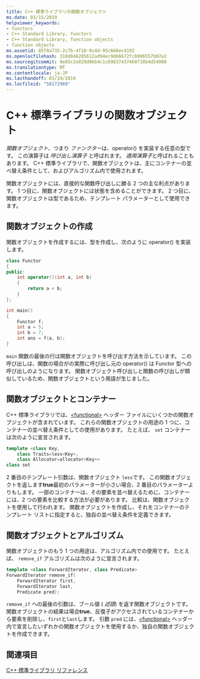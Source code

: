 ```yaml
---
title: C++ 標準ライブラリの関数オブジェクト
ms.date: 03/15/2019
helpviewer_keywords:
- functors
- C++ Standard Library, functors
- C++ Standard Library, function objects
- function objects
ms.assetid: 85f8a735-2c7b-4f10-9c4d-95c666ec4192
ms.openlocfilehash: 310d846285612ad94ec9d66672fcb996557b07e2
ms.sourcegitcommit: 9e85c2e029d06b4c1c69837437468718b4d54908
ms.translationtype: MT
ms.contentlocale: ja-JP
ms.lasthandoff: 03/19/2019
ms.locfileid: "58172960"
---
```

# <a name="function-objects-in-the-c-standard-library"></a>C++ 標準ライブラリの関数オブジェクト

*関数オブジェクト*、つまり *ファンクター*は、operator() を実装する任意の型です。 この演算子は *呼び出し演算子* と呼ばれます。 *適用演算子*と呼ばれることもあります。 C++ 標準ライブラリで、関数オブジェクトは、主にコンテナーの並べ替え条件として、およびアルゴリズム内で使用されます。

関数オブジェクトには、直接的な関数呼び出しに勝る 2 つの主な利点があります。 1 つ目に、関数オブジェクトには状態を含めることができます。 2 つ目に、関数オブジェクトは型であるため、テンプレート パラメーターとして使用できます。

## <a name="creating-a-function-object"></a>関数オブジェクトの作成

関数オブジェクトを作成するには、型を作成し、次のように operator() を実装します。

```cpp
class Functor
{
public:
    int operator()(int a, int b)
    {
        return a < b;
    }
};

int main()
{
    Functor f;
    int a = 5;
    int b = 7;
    int ans = f(a, b);
}
```

`main` 関数の最後の行は関数オブジェクトを呼び出す方法を示しています。 この呼び出しは、関数の場合がの実際に呼び出し元の operator() は Functor 型への呼び出しのようになります。 関数オブジェクト呼び出しと関数の呼び出しが類似しているため、関数オブジェクトという用語が生じました。

## <a name="function-objects-and-containers"></a>関数オブジェクトとコンテナー

C++ 標準ライブラリでは、[\<functional>](../standard-library/functional.md) ヘッダー ファイルにいくつかの関数オブジェクトが含まれています。 これらの関数オブジェクトの用途の 1 つに、コンテナーの並べ替え条件としての使用があります。 たとえば、 `set` コンテナーは次のように宣言されます。

```cpp
template <class Key,
    class Traits=less<Key>,
    class Allocator=allocator<Key>>
class set
```

2 番目のテンプレート引数は、関数オブジェクト `less`です。 この関数オブジェクトを返します**true**最初のパラメーターが小さい場合、2 番目のパラメーターよりもします。 一部のコンテナーは、その要素を並べ替えるために、コンテナーには、2 つの要素を比較する方法が必要があります。 比較は、関数オブジェクトを使用して行われます。 関数オブジェクトを作成し、それをコンテナーのテンプレート リストに指定すると、独自の並べ替え条件を定義できます。

## <a name="function-objects-and-algorithms"></a>関数オブジェクトとアルゴリズム

関数オブジェクトのもう 1 つの用途は、アルゴリズム内での使用です。 たとえば、 `remove_if` アルゴリズムは次のように宣言されます。

```cpp
template <class ForwardIterator, class Predicate>
ForwardIterator remove_if(
    ForwardIterator first,
    ForwardIterator last,
    Predicate pred);
```

`remove_if` への最後の引数は、ブール値 ( *述語*) を返す関数オブジェクトです。 関数オブジェクトの結果は場合**true**、反復子がアクセスされているコンテナーから要素を削除し、`first`と`last`します。 引数 `pred` には、[\<functional>](../standard-library/functional.md) ヘッダー内で宣言したいずれかの関数オブジェクトを使用するか、独自の関数オブジェクトを作成できます。

## <a name="see-also"></a>関連項目

[C++ 標準ライブラリ リファレンス](../standard-library/cpp-standard-library-reference.md)<br/>
